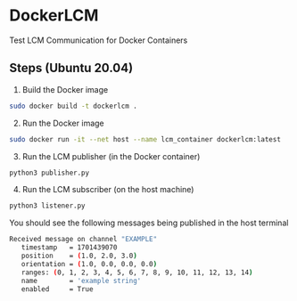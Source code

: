 # DockerLCM
Test LCM Communication for Docker Containers

## Steps (Ubuntu 20.04)

1. Build the Docker image

```bash
sudo docker build -t dockerlcm .
```

2. Run the Docker image

```bash
sudo docker run -it --net host --name lcm_container dockerlcm:latest
```

3. Run the LCM publisher (in the Docker container)

```bash
python3 publisher.py
```

4. Run the LCM subscriber (on the host machine)

```bash
python3 listener.py
```

You should see the following messages being published in the host terminal

```bash
Received message on channel "EXAMPLE"
   timestamp   = 1701439070
   position    = (1.0, 2.0, 3.0)
   orientation = (1.0, 0.0, 0.0, 0.0)
   ranges: (0, 1, 2, 3, 4, 5, 6, 7, 8, 9, 10, 11, 12, 13, 14)
   name        = 'example string'
   enabled     = True
```


